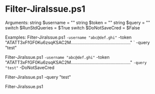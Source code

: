 # Filter-JiraIssue.ps1

Arguments:
string $username = ""
string $token = ""
string $query = ""
switch $RunStdQueries = $True
switch $DoNotSaveCred = $False

Examples:
Filter-JiraIssue.ps1 `
  -username "abc@def.ghi" `
  -token "ATATT3xFfGF0Ku6zsqKSAC2M................................................" `
  -query "test"

Filter-JiraIssue.ps1 `
  -username "abc@def.ghi" `
  -token "ATATT3xFfGF0Ku6zsqKSAC2M................................................" `
  -query "test" `
  -DoNotSaveCred
  
Filter-JiraIssue.ps1 -query "test"

Filter-JiraIssue.ps1
